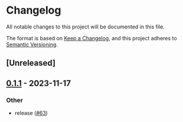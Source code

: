 # Changelog
All notable changes to this project will be documented in this file.

The format is based on [Keep a Changelog](https://keepachangelog.com/en/1.0.0/),
and this project adheres to [Semantic Versioning](https://semver.org/spec/v2.0.0.html).

## [Unreleased]

## [0.1.1](https://github.com/8xFF/atm0s-sdn/compare/atm0s-sdn-manual-discovery-v0.1.0...atm0s-sdn-manual-discovery-v0.1.1) - 2023-11-17

### Other
- release ([#63](https://github.com/8xFF/atm0s-sdn/pull/63))
